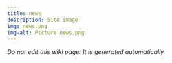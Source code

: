 ```yaml
---
title: news
description: Site image
img: news.png
img-alt: Picture news.png
---
```


_Do not edit this wiki page. It is generated automatically._ 

